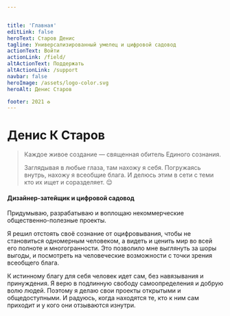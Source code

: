 ```yaml
---


title: 'Главная'
editLink: false
heroText: Старов Денис
tagline: Универсализированный умелец и цифровой садовод
actionText: Войти
actionLink: /field/
altActionText: Поддержать
altActionLink: /support
navbar: false
heroImage: /assets/logo-color.svg
heroAlt: Денис Старов

footer: 2021 ♻︎
---
```



# Денис К Старов

> Каждое живое создание — священная обитель Единого сознания. 
> 
> Заглядывая в любые глаза, там нахожу я себя.
> Погружаясь внутрь, нахожу я всеобщие блага. 
> И делюсь этим в сети с теми кто их ищет и соразделяет. 😌

#### Дизайнер-затейщик и цифровой садовод

Придумываю, разрабатываю и воплощаю некоммерческие общественно-полезные проекты.

Я решил отстоять своё сознание от оцифровывания, чтобы не становиться одномерным человеком, а видеть и ценить мир во всей его полноте и многогранности. Это позволило мне выглянуть за шоры выгоды, и посмотреть на человеческие возможности с точки зрения всеобщего блага.

К истинному благу для себя человек идет сам, без навязывания и принуждения. Я верю в подлинную свободу самоопределения и добрую волю людей. Поэтому я делаю свои проекты открытыми и общедоступными. И радуюсь, когда находятся те, кто к ним сам приходит и у кого они отзываются изнутри. 


<my-areas :areas="$site.customData.skills.all"/>






